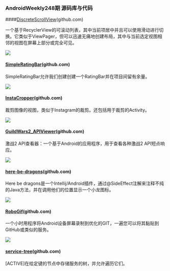 ### AndroidWeekly248期 源码库与代码
####[DiscreteScrollView](https://github.com/yarolegovich/DiscreteScrollView)(github.com)

一个基于RecyclerView的可滚动列表，其中当前项居中并且可以使用滑动进行切换。它类似于ViewPager，但可以迅速无痛地创建布局，其中与当前选定视图相邻的视图在屏幕上部分或完全可见。

![](https://github.com/yarolegovich/DiscreteScrollView/blob/master/images/cards_shop.gif)

#### [SimpleRatingBar](https://github.com/borjabravo10/SimpleRatingBar)(github.com)

SimpleRatingBar允许我们创建创建一个RatingBar并在项目间留有余量。

![](https://github.com/borjabravo10/SimpleRatingBar/blob/master/SimpleRatingBar.png)

#### [InstaCropper](https://github.com/yasharpm/InstaCropper)(github.com)

裁剪图像的视图，类似于Instagram的裁剪。还包括用于裁剪的Activity。

![](https://cloud.githubusercontent.com/assets/4597931/23830368/724ddf70-071e-11e7-9d7e-65615be8d5e6.gif)

#### [GuildWars2_APIViewer](https://github.com/huhx0015/GuildWars2_APIViewer)(github.com)

激战2 API查看器：一个基于Android的应用程序，用于查看各种激战2 API短点响应。

![](https://cloud.githubusercontent.com/assets/1645482/22623705/6f516bba-eb18-11e6-98e7-d2432e9b2579.gif)

#### [here-be-dragons](https://github.com/anupcowkur/here-be-dragons)(github.com)

Here be dragons是一个Intellij/Android插件，通过@SideEffect注解来注释不纯的Java方法，并在调用他们的位置显示一个小龙图标。

![](https://github.com/anupcowkur/here-be-dragons/blob/master/here-be-dragons.gif)

#### [RoboGif](https://github.com/izacus/RoboGif)(github.com)

一个小时用程序将Android设备屏幕录制到优化的GIT，一遍您可以将其黏贴到GitHub或类似的服务。

![](https://camo.githubusercontent.com/7d7510be44dc0c8cdb1f84aea88714d3dc7220d8/68747470733a2f2f697a616375732e6769746875622e696f2f526f626f4769662f696d616765732f64656d6f2e676966)

#### [service-tree](https://github.com/Zhuinden/service-tree)(github.com)

[ACTIVE]在给定键的节点中存储服务的树，并允许遍历它们。